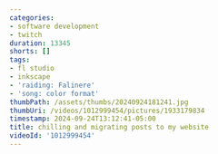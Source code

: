 ```yaml
---
categories:
- software development
- twitch
duration: 13345
shorts: []
tags:
- fl studio
- inkscape
- 'raiding: Falinere'
- 'song: color format'
thumbPath: /assets/thumbs/20240924181241.jpg
thumbUri: /videos/1012999454/pictures/1933179834
timestamp: 2024-09-24T13:12:41-05:00
title: chilling and migrating posts to my website
videoId: '1012999454'
---
```

